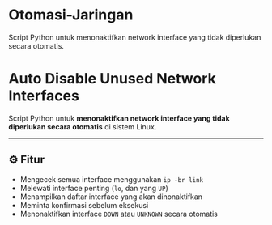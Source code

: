 # Otomasi-Jaringan
Script Python untuk menonaktifkan network interface yang tidak diperlukan secara otomatis.
# Auto Disable Unused Network Interfaces

Script Python untuk **menonaktifkan network interface yang tidak diperlukan secara otomatis** di sistem Linux.

---

## ⚙️ Fitur
- Mengecek semua interface menggunakan `ip -br link`
- Melewati interface penting (`lo`, dan yang `UP`)
- Menampilkan daftar interface yang akan dinonaktifkan
- Meminta konfirmasi sebelum eksekusi
- Menonaktifkan interface `DOWN` atau `UNKNOWN` secara otomatis


